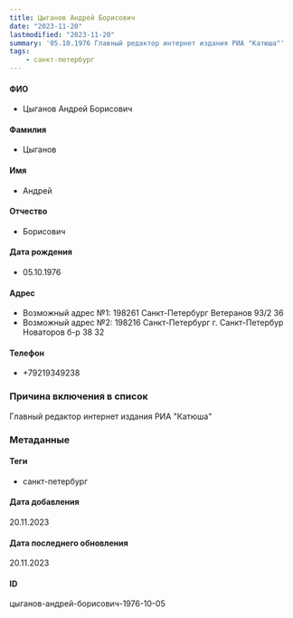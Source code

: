 ```yaml
---
title: Цыганов Андрей Борисович
date: "2023-11-20"
lastmodified: "2023-11-20"
summary: '05.10.1976 Главный редактор интернет издания РИА "Катюша"'
tags: 
    - санкт-петербург
---
```

<!--# pp2-->
<!--## Фигурант-->
<!--### Личные данные-->
#### ФИО
- Цыганов Андрей Борисович
#### Фамилия
- Цыганов
#### Имя
- Андрей
#### Отчество
- Борисович
#### Дата рождения
- 05.10.1976
#### Адрес
- Возможный адрес №1: 198261 Санкт-Петербург Ветеранов 93/2 36
- Возможный адрес №2: 198216 Санкт-Петербург г. Санкт-Петербур Новаторов б-р 38 32
#### Телефон
- +79219349238
### Причина включения в список
Главный редактор интернет издания РИА "Катюша"
### Метаданные
#### Теги
- санкт-петербург
#### Дата добавления
20.11.2023
#### Дата последнего обновления
20.11.2023
#### ID
цыганов-андрей-борисович-1976-10-05
<!--## END;-->
